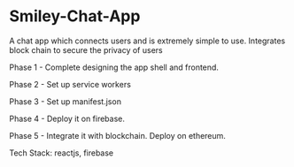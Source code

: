 # Smiley-Chat-App
A chat app which connects users and is extremely simple to use.
Integrates block chain to secure the privacy of users


Phase 1 - Complete designing the app shell and frontend.

Phase 2 - Set up service workers

Phase 3 - Set up manifest.json

Phase 4 - Deploy it on firebase.

Phase 5 - Integrate it with blockchain. Deploy on ethereum.



Tech Stack: reactjs, firebase
